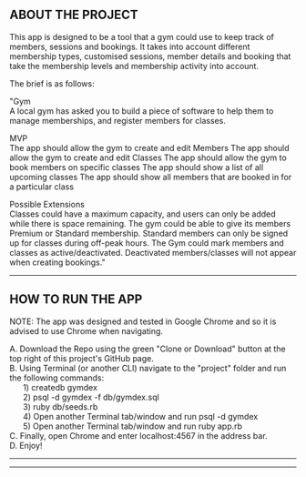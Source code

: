 ABOUT THE PROJECT
-----------------

This app is designed to be a tool that a gym could use to keep track of members, sessions and bookings. It takes into account different membership types, customised sessions, member details and booking that take the membership levels and membership activity into account.

The brief is as follows:

"Gym  
A local gym has asked you to build a piece of software to help them to manage memberships, and register members for classes.

MVP  
The app should allow the gym to create and edit Members
The app should allow the gym to create and edit Classes
The app should allow the gym to book members on specific classes
The app should show a list of all upcoming classes
The app should show all members that are booked in for a particular class

Possible Extensions  
Classes could have a maximum capacity, and users can only be added while there is space remaining.
The gym could be able to give its members Premium or Standard membership. Standard members can only be signed up for classes during off-peak hours.
The Gym could mark members and classes as active/deactivated. Deactivated members/classes will not appear when creating bookings."

--------------------------------------------

HOW TO RUN THE APP
------------------

NOTE: The app was designed and tested in Google Chrome and so it is advised to use Chrome when navigating.

A. Download the Repo using the green "Clone or Download" button at the top right of this project's GitHub page.  
B. Using Terminal (or another CLI) navigate to the "project" folder and run the following commands:  
&nbsp;&nbsp;&nbsp;&nbsp;&nbsp;&nbsp;1) createdb gymdex  
&nbsp;&nbsp;&nbsp;&nbsp;&nbsp;&nbsp;2) psql -d gymdex -f db/gymdex.sql  
&nbsp;&nbsp;&nbsp;&nbsp;&nbsp;&nbsp;3) ruby db/seeds.rb  
&nbsp;&nbsp;&nbsp;&nbsp;&nbsp;&nbsp;4) Open another Terminal tab/window and run psql -d gymdex  
&nbsp;&nbsp;&nbsp;&nbsp;&nbsp;&nbsp;5) Open another Terminal tab/window and run ruby app.rb  
C. Finally, open Chrome and enter localhost:4567 in the address bar.  
D. Enjoy!  

--------------------------------------------
--------------------------------------------
